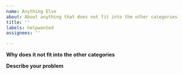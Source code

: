 ```yaml
---
name: Anything Else
about: About anything that does not fit into the other categories
title: ''
labels: helpwanted
assignees: ''

---
```

**Why does it not fit into the other categories**


**Describe your problem**

